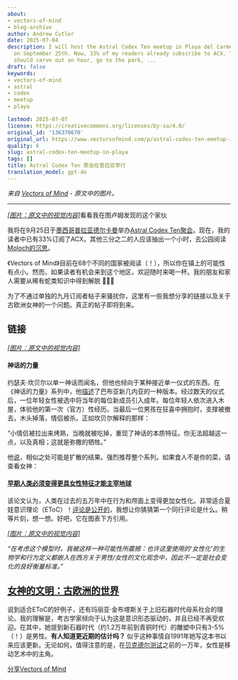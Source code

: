 ```yaml
---
about:
- vectors-of-mind
- blog-archive
author: Andrew Cutler
date: 2025-07-04
description: I will host the Astral Codex Ten meetup in Playa del Carmen, Mexico,
  on September 25th. Now, 33% of my readers already subscribe to ACX. The other two-thirds
  should carve out an hour, go to the park, ...
draft: false
keywords:
- vectors-of-mind
- astral
- codex
- meetup
- playa

lastmod: 2025-07-07
license: https://creativecommons.org/licenses/by-sa/4.0/
original_id: '136370670'
original_url: https://www.vectorsofmind.com/p/astral-codex-ten-meetup-in-playa
quality: 6
slug: astral-codex-ten-meetup-in-playa
tags: []
title: Astral Codex Ten 聚会在普拉亚举行
translation_model: gpt-4o
---
```


*来自 [Vectors of Mind](https://www.vectorsofmind.com/p/astral-codex-ten-meetup-in-playa) - 原文中的图片。*

---

[*[图片：原文中的视觉内容]*](https://substackcdn.com/image/fetch/$s_!tZtG!,f_auto,q_auto:good,fl_progressive:steep/https%3A%2F%2Fsubstack-post-media.s3.amazonaws.com%2Fpublic%2Fimages%2F2e81d7f0-df3d-4c8e-945e-338304ba09fe_6000x4000.jpeg)看看我在图卢姆发现的这个家伙

我将在9月25日于[墨西哥普拉亚德尔卡曼](https://www.instagram.com/mexican.street.art/)举办[Astral Codex Ten聚会](https://astralcodexten.substack.com/i/136380189/mexico)。现在，我的读者中已有33%订阅了ACX。其他三分之二的人应该抽出一个小时，去公园阅读[Moloch的沉思](https://slatestarcodex.com/2014/07/30/meditations-on-moloch/)。 

《Vectors of Mind》目前在68个不同的国家被阅读（！），所以你在镇上的可能性有点小。然而，如果读者有机会来到这个地区，欢迎随时来喝一杯。我的朋友和家人需要从稀有蛇类知识中得到解脱 🐍🐍🐍

为了不通过单独的九月订阅者帖子来骚扰你，这里有一些我想分享的链接以及关于古欧洲女神的一个问题。真正的帖子即将到来。

## 链接

[*[图片：原文中的视觉内容]*](https://substackcdn.com/image/fetch/$s_!M1dP!,f_auto,q_auto:good,fl_progressive:steep/https%3A%2F%2Fsubstack-post-media.s3.amazonaws.com%2Fpublic%2Fimages%2F792d4212-5361-4ac9-91a8-6b38bc044c92_1344x896.png)

#### 神话的力量

约瑟夫·坎贝尔以单一神话而闻名，但他也倾向于某种接近单一仪式的东西。在《神话的力量》系列中，他[描述](https://youtu.be/hEqR73j_oMY?si=cFBkyC8X-6yQB_yt&t=1016)了巴布亚新几内亚的一种版本。经过数天的仪式后，一位年轻女性被选中将当年的每位新成员引入成年。每位年轻人依次进入木屋，体验他的第一次（官方）性经历。当最后一位男孩在狂喜中拥抱时，支撑被撤去，木头掉落，情侣被杀。正如坎贝尔解释的那样：

“小情侣被拉出来烤熟，当晚就被吃掉，重现了神话的本质特征。你无法超越这一点，以及真相；这就是弥撒的牺牲。”

他[说](https://youtu.be/hEqR73j_oMY?si=59PGfZhr5aubaZVh&t=934)，相似之处可能是扩散的结果。强烈推荐整个系列。如果食人不是你的菜，请查看女神：

#### [早期人类必须变得更具女性特征才能主宰地球](https://theconversation.com/early-humans-had-to-become-more-feminine-before-they-could-dominate-the-planet-42952#)

该论文认为，人类在过去的五万年中在行为和颅面上变得更加女性化。非常适合夏娃意识理论（EToC）！[评论是公开的](https://sci-hub.se/10.1086/677209)，我想让你猜猜第一个同行评论是什么。稍等片刻，想一想。好吧，它在图表下方引用。

[*[图片：原文中的视觉内容]*](https://substackcdn.com/image/fetch/$s_!VkwB!,f_auto,q_auto:good,fl_progressive:steep/https%3A%2F%2Fsubstack-post-media.s3.amazonaws.com%2Fpublic%2Fimages%2F62185165-4f07-40b5-abf1-39979ac407ca_754x426.jpeg)

_“在考虑这个模型时，我被这样一种可能性所震撼：也许这里使用的‘女性化’的生物学和行为定义都嵌入在西方关于男性/女性的文化观念中，因此不一定是社会变化的良好衡量标准。”_

## **[女神的文明：古欧洲的世界](https://www.amazon.com/Civilization-Goddess-World-Old-Europe/dp/0062508040)**

说到适合EToC的好例子，还有玛丽亚·金布塔斯关于上旧石器时代母系社会的理论。我的理解是，考古学家倾向于认为这是意识形态驱动的，并且已经不再受欢迎。在其中，她提到新石器时代（约1.2万年前到青铜时代）的雕塑中只有3-5%（！）是男性。**有人知道更近期的估计吗？** 似乎这种事情自1991年她写这本书以来应该更新。无论如何，值得注意的是，在[贝克德尔测试](https://en.wikipedia.org/wiki/Bechdel_test)之前的一万年，女性是移动艺术中的主角。

[分享Vectors of Mind](https://www.vectorsofmind.com/?utm_source=substack&utm_medium=email&utm_content=share&action=share)